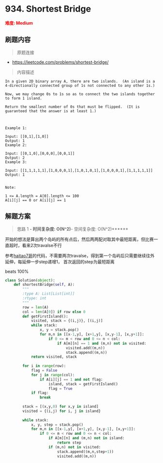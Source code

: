 # 934. Shortest Bridge

**<font color=red>难度: Medium</font>**

## 刷题内容

> 原题连接

* https://leetcode.com/problems/shortest-bridge/

> 内容描述

```
In a given 2D binary array A, there are two islands.  (An island is a 4-directionally connected group of 1s not connected to any other 1s.)

Now, we may change 0s to 1s so as to connect the two islands together to form 1 island.

Return the smallest number of 0s that must be flipped.  (It is guaranteed that the answer is at least 1.)

 

Example 1:

Input: [[0,1],[1,0]]
Output: 1
Example 2:

Input: [[0,1,0],[0,0,0],[0,0,1]]
Output: 2
Example 3:

Input: [[1,1,1,1,1],[1,0,0,0,1],[1,0,1,0,1],[1,0,0,0,1],[1,1,1,1,1]]
Output: 1
 

Note:

1 <= A.length = A[0].length <= 100
A[i][j] == 0 or A[i][j] == 1
```

## 解题方案

> 思路 1
******- 时间复杂度: O(N^2)******- 空间复杂度: O(N^2)******


开始的想法是算出两个岛屿的所有点后，然后两两配对取其中最短距离，但比赛一直超时，看来2次travalse不行

参考[haitao7哥](https://leetcode.com/haitao7/)的代码，不需要两次travalse，得到第一个岛屿后只需要继续往外延伸，每延伸一步step递增1，
首次返回的step为最短距离

beats 100%

```python
class Solution(object):
    def shortestBridge(self, A):
        """
        :type A: List[List[int]]
        :rtype: int
        """
        row = len(A)
        col = len(A[0]) if row else 0
        def getFirstIsland():
            visited, stack = {(i,j)}, [(i,j)]
            while stack:
                x, y = stack.pop()
                for m,n in [[x-1,y], [x+1,y], [x,y-1], [x,y+1]]:
                    if 0 <= m < row and 0 <= n < col:
                        if A[m][n] == 1 and (m,n) not in visited:
                            visited.add((m,n))
                            stack.append((m,n))
            return visited, stack
        
        for i in range(row):
            flag = False        
            for j in range(col):
                if A[i][j] == 1 and not flag:
                    island, stack = getFirstIsland()
                    flag = True
            if flag:
                break
                
        stack = [(x,y,0) for x,y in island]
        visited = {(i,j) for i, j in island}
        
        while stack:
            x, y, step = stack.pop()
            for m,n in [[x-1,y], [x+1,y], [x,y-1], [x,y+1]]:
                if 0 <= m < row and 0 <= n < col:
                    if A[m][n] and (m,n) not in island:
                        return step
                    if (m,n) not in visited:
                        stack.append((m,n,step+1))
                        visited.add((m,n))
```


